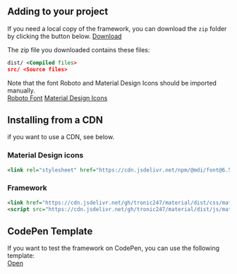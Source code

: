 ## Adding to your project

If you need a local copy of the framework, you can download the `zip` folder by clicking the button below.
<a class="btn mt-2 unelevated" href="https://go.tronic247.com/U2Sa">Download</a>

The zip file you downloaded contains these files:

```xml
dist/ <Compiled files>
src/ <Source files>
```

<div class="alert primary">
 <div>
 Note that the font Roboto and Material Design Icons should be imported manually.
 <div class="mt-2"></div>
<a class ="btn outlined small primary" href="https://fonts.google.com/specimen/Roboto" target="_blank">Roboto Font</a>
<a class ="btn outlined small primary" href="https://materialdesignicons.com" target="_blank">Material Design Icons</a>
  </div>
</div>

## Installing from a CDN

if you want to use a CDN, see below.

### Material Design icons

```xml
<link rel="stylesheet" href="https://cdn.jsdelivr.net/npm/@mdi/font@6.5.95/css/materialdesignicons.min.css">
```

### Framework

```xml
<link href="https://cdn.jsdelivr.net/gh/tronic247/material/dist/css/material.min.css" rel="stylesheet" />
<script src="https://cdn.jsdelivr.net/gh/tronic247/material/dist/js/material.min.js"></script>
```

## CodePen Template
If you want to test the framework on CodePen, you can use the following template:
<br>
<a class="btn mt-2 unelevated" href="https://codepen.io/pen?template=MWErzzo" target="_blank">Open</a>